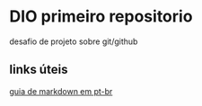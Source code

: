 # DIO primeiro repositorio
desafio de projeto sobre git/github

## links úteis
[guia de markdown em pt-br](https://docs.pipz.com/central-de-ajuda/learning-center/guia-basico-de-markdown#open)

